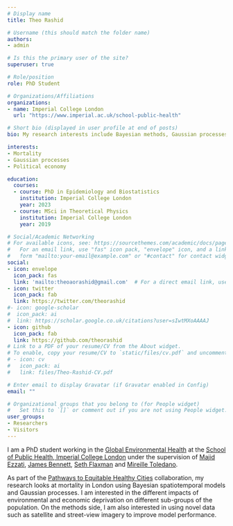 ```yaml
---
# Display name
title: Theo Rashid

# Username (this should match the folder name)
authors:
- admin

# Is this the primary user of the site?
superuser: true

# Role/position
role: PhD Student

# Organizations/Affiliations
organizations:
- name: Imperial College London
  url: "https://www.imperial.ac.uk/school-public-health"

# Short bio (displayed in user profile at end of posts)
bio: My research interests include Bayesian methods, Gaussian processes and social determinants of health.

interests:
- Mortality
- Gaussian processes
- Political economy

education:
  courses:
  - course: PhD in Epidemiology and Biostatistics
    institution: Imperial College London
    year: 2023
  - course: MSci in Theoretical Physics
    institution: Imperial College London
    year: 2019

# Social/Academic Networking
# For available icons, see: https://sourcethemes.com/academic/docs/page-builder/#icons
#   For an email link, use "fas" icon pack, "envelope" icon, and a link in the
#   form "mailto:your-email@example.com" or "#contact" for contact widget.
social:
- icon: envelope
  icon_pack: fas
  link: 'mailto:theoaorashid@gmail.com'  # For a direct email link, use "mailto:test@example.org".
- icon: twitter
  icon_pack: fab
  link: https://twitter.com/theorashid
#- icon: google-scholar
#  icon_pack: ai
#  link: https://scholar.google.co.uk/citations?user=sIwtMXoAAAAJ
- icon: github
  icon_pack: fab
  link: https://github.com/theorashid
# Link to a PDF of your resume/CV from the About widget.
# To enable, copy your resume/CV to `static/files/cv.pdf` and uncomment the lines below.
# - icon: cv
#   icon_pack: ai
#   link: files/Theo-Rashid-CV.pdf

# Enter email to display Gravatar (if Gravatar enabled in Config)
email: ""

# Organizational groups that you belong to (for People widget)
#   Set this to `[]` or comment out if you are not using People widget.
user_groups:
- Researchers
- Visitors
---
```


I am a PhD student working in the [Global Environmental Health](http://globalenvhealth.org) at the [School of Public Health, Imperial College London](https://www.imperial.ac.uk/school-public-health) under the supervision of [Majid Ezzati](https://www.imperial.ac.uk/people/majid.ezzati), [James Bennett](https://www.imperial.ac.uk/people/umahx99), [Seth Flaxman](http://sethrf.com/) and [Mireille Toledano](https://www.imperial.ac.uk/people/m.toledano).

As part of the [Pathways to Equitable Healthy Cities](http://equitablehealthycities.org) collaboration, my research looks at mortality in London using Bayesian spatiotemporal models and Gaussian processes. I am interested in the different impacts of environmental and economic deprivation on different sub-groups of the population. On the methods side, I am also interested in using novel data such as satellite and street-view imagery to improve model performance.

